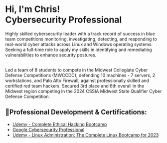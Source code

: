 <h1>Hi, I'm Chris! <br> Cybersecurity Professional</a> </h1>
Highly skilled cybersecurity leader with a track record of success in blue team competitions monitoring, investigating, detecting, and responding to real-world cyber attacks across Linux and Windows operating systems. Seeking a full-time role to apply my skills in identifying and remediating vulnerabilities to enhance security postures.

<br> Led a team of 8 students to compete in the Midwest Collegiate Cyber Defense Competitions (MWCCDC), defending 10 machines - 7 servers, 2 workstations, and Palo Alto Firewall, against professionally skilled and certified red team hackers. 
Secured 3rd place and 6th overall in the Midwest region competing in the 2024 CSSIA Midwest State Qualifier Cyber Defense Competition. 

 <h2>📄Professional Development & Certifications:</h2>
 
  - [Udemy - Complete Ethical Hacking Bootcamp](https://www.udemy.com/certificate/UC-decee760-279e-44f8-ae91-6fe20473a3e6/)
  - [Google Cybersecurity Professional](https://coursera.org/share/3cf93cc18aaeb7ed555e402d93da7709)
  - [Udemy - Linux Administration: The Complete Linux Bootcamp for 2023](https://www.udemy.com/certificate/UC-2c22cee7-5bd7-4dc1-b9dc-26e1eb7b5aed/)

<!--

Here are some ideas to get you started:

- 🔭 I’m currently working on ...
- 🌱 I’m currently learning ...
- 👯 I’m looking to collaborate on ...
- 🤔 I’m looking for help with ...
- 💬 Ask me about ...
- 📫 How to reach me: ...
- 😄 Pronouns: ...
- ⚡ Fun fact: ...
-->
